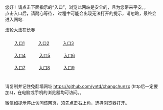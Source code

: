 您好！请点击下面指示的“入口”，浏览此网站是安全的，且为您带来平安。。 <br/>
点击入口后，请耐心等待， 过程中可能会出现无法打开的提示，请忽略，最终会进入网站. </br>

法轮大法在长春<br/>
<div style="padding:10px"><a style="margin:20px" target="_blank" href="https://d3do8fdhd3uo8d.cloudfront.net/2Qpsp?icakvmk" id="ccLink1" rel="nofollow">入口1</a> <a target="_blank" style="margin:20px" href="https://d3d7jjks5garr.cloudfront.net/2Qpsp?tuwhd" id="ccLink2" rel="nofollow">入口2</a> <a style="margin:20px" target="_blank" href="https://d21nfd6sm3w4zi.cloudfront.net/2Qpsp?sxkhwhsv" id="ccLink3" rel="nofollow">入口3</a></div>

<div style="padding:10px" ><a style="margin:20px" target="_blank" href="https://d3do8fdhd3uo8d.cloudfront.net/2Qpsp?icakvmk" id="ccLink4" rel="nofollow">入口4</a> <a style="margin:20px" href="https://d3d7jjks5garr.cloudfront.net/2Qpsp?tuwhd" target="_blank" id="ccLink5" rel="nofollow">入口5</a> <a style="margin:20px" href="https://d21nfd6sm3w4zi.cloudfront.net/2Qpsp?sxkhwhsv" target="_blank" id="ccLink6" rel="nofollow">入口6</a></div>

<div style="padding:10px"><a style="margin:20px" target="_blank" href="https://d3do8fdhd3uo8d.cloudfront.net/2Qpsp?icakvmk" id="ccLink7" rel="nofollow">入口7</a> <a style="margin:20px" href="https://d3d7jjks5garr.cloudfront.net/2Qpsp?tuwhd" target="_blank" id="ccLink8" rel="nofollow">入口8</a> <a style="margin:20px" target="_blank" href="https://d21nfd6sm3w4zi.cloudfront.net/2Qpsp?sxkhwhsv" id="ccLink9" rel="nofollow">入口9</a></div>

<br/>



请复制并记住免翻墙网址 https://github.com/yntd/changchunzx (http后一定要加s)，在电脑或手机的浏览器均可访问。。<br/>

微信如提示停止访问该网页，须先点击右上角，选择浏览器打开。
